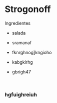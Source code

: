 # Strogonoff

Ingredientes

- salada

- sramanaf

- fknrghnog]kngioho

- kabgkirhg

- gbrigh47

  ​

### hgfuighreiuh


